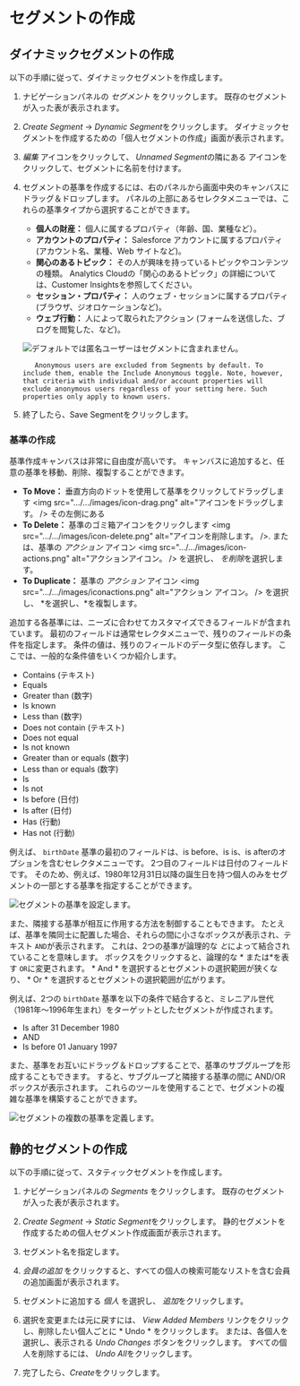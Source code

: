 # セグメントの作成

## ダイナミックセグメントの作成

以下の手順に従って、ダイナミックセグメントを作成します。

1.  ナビゲーションパネルの *セグメント* をクリックします。 既存のセグメントが入った表が表示されます。

2.  *Create Segment* → *Dynamic Segment*をクリックします。 ダイナミックセグメントを作成するための「個人セグメントの作成」画面が表示されます。

3.  *編集* アイコンをクリックして、 *Unnamed Segment*の隣にある </em> アイコンをクリックして、セグメントに名前を付けます。

4.  セグメントの基準を作成するには、右のパネルから画面中央のキャンバスにドラッグ＆ドロップします。 パネルの上部にあるセレクタメニューでは、これらの基準タイプから選択することができます。

      - **個人の財産：** 個人に属するプロパティ（年齢、国、業種など）。
      - **アカウントのプロパティ：** Salesforce アカウントに属するプロパティ (アカウント名、業種、Web サイトなど)。
      - **関心のあるトピック：** その人が興味を持っているトピックやコンテンツの種類。 Analytics Cloudの「関心のあるトピック」の詳細については、Customer Insightsを参照してください。
      - **セッション・プロパティ：** 人のウェブ・セッションに属するプロパティ (ブラウザ、ジオロケーションなど)。
      - **ウェブ行動：** 人によって取られたアクション (フォームを送信した、ブログを閲覧した、など)。

    ![デフォルトでは匿名ユーザーはセグメントに含まれません。](creating-segments/images/01.png)

    ``` note::
       Anonymous users are excluded from Segments by default. To include them, enable the Include Anonymous toggle. Note, however, that criteria with individual and/or account properties will exclude anonymous users regardless of your setting here. Such properties only apply to known users.

    ```

5.  終了したら、Save Segmentをクリックします。

### 基準の作成

基準作成キャンバスは非常に自由度が高いです。 キャンバスに追加すると、任意の基準を移動、削除、複製することができます。

  - **To Move：** 垂直方向のドットを使用して基準をクリックしてドラッグします <img src=".../.../images/icon-drag.png" alt="アイコンをドラッグします。 /> その左側にある
  - **To Delete：** 基準のゴミ箱アイコンをクリックします <img src=".../.../images/icon-delete.png" alt="アイコンを削除します。 />. または、基準の *アクション* アイコン <img src=".../.../images/icon-actions.png" alt="アクションアイコン。 /> を選択し、 *を削除*を選択します。
  - **To Duplicate：** 基準の *アクション* アイコン <img src=".../.../images/iconactions.png" alt="アクション アイコン。 /> を選択し、 *を選択し、*を複製します。

追加する各基準には、ニーズに合わせてカスタマイズできるフィールドが含まれています。 最初のフィールドは通常セレクタメニューで、残りのフィールドの条件を指定します。 条件の値は、残りのフィールドのデータ型に依存します。 ここでは、一般的な条件値をいくつか紹介します。

  - Contains (テキスト)
  - Equals
  - Greater than (数字)
  - Is known
  - Less than (数字)
  - Does not contain (テキスト)
  - Does not equal
  - Is not known
  - Greater than or equals (数字)
  - Less than or equals (数字)
  - Is
  - Is not
  - Is before (日付)
  - Is after (日付)
  - Has (行動)
  - Has not (行動)

例えば、 `birthDate` 基準の最初のフィールドは、is before、is is、is afterのオプションを含むセレクタメニューです。 2つ目のフィールドは日付のフィールドです。 そのため、例えば、1980年12月31日以降の誕生日を持つ個人のみをセグメントの一部とする基準を指定することができます。

![セグメントの基準を設定します。](creating-segments/images/02.png)

また、隣接する基準が相互に作用する方法を制御することもできます。 たとえば、基準を隣同士に配置した場合、それらの間に小さなボックスが表示され、テキスト `AND`が表示されます。 これは、2つの基準が論理的な *と*によって結合されていることを意味します。 ボックスをクリックすると、論理的な * または*を表す `OR`に変更されます。 * And * を選択するとセグメントの選択範囲が狭くなり、 * Or * を選択するとセグメントの選択範囲が広がります。

例えば、2つの `birthDate` 基準を以下の条件で結合すると、ミレニアル世代（1981年～1996年生まれ）をターゲットとしたセグメントが作成されます。

  - Is after 31 December 1980
  - AND
  - Is before 01 January 1997

また、基準をお互いにドラッグ＆ドロップすることで、基準のサブグループを形成することもできます。 すると、サブグループと隣接する基準の間に AND/OR ボックスが表示されます。 これらのツールを使用することで、セグメントの複雑な基準を構築することができます。

![セグメントの複数の基準を定義します。](creating-segments/images/03.png)

## 静的セグメントの作成

以下の手順に従って、スタティックセグメントを作成します。

1.  ナビゲーションパネルの *Segments* をクリックします。 既存のセグメントが入った表が表示されます。

2.  *Create Segment* → *Static Segment*をクリックします。 静的セグメントを作成するための個人セグメント作成画面が表示されます。

3.  セグメント名を指定します。

4.  *会員の追加* をクリックすると、すべての個人の検索可能なリストを含む会員の追加画面が表示されます。

5.  セグメントに追加する *個人* を選択し、 *追加*をクリックします。

6.  選択を変更または元に戻すには、 *View Added Members* リンクをクリックし、削除したい個人ごとに * Undo * をクリックします。 または、各個人を選択し、表示される *Undo Changes* ボタンをクリックします。 すべての個人を削除するには、 *Undo All*をクリックします。

7.  完了したら、*Create*をクリックします。

